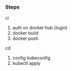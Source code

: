 ### Steps

ci
1. auth on docker hub (login)
2. docker build
3. docker push

cd
1. config kubeconfig
2. kubectl apply